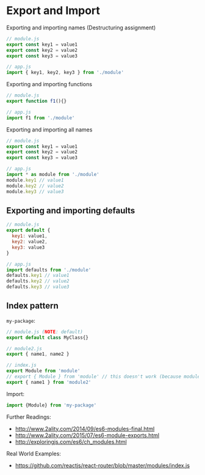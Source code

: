 # Export and Import

Exporting and importing names (Destructuring assignment)
```js
// module.js
export const key1 = value1
export const key2 = value2
export const key3 = value3

// app.js
import { key1, key2, key3 } from './module'
```

Exporting and importing functions
```js
// module.js
export function f1(){}

// app.js
import f1 from './module'
```

Exporting and importing all names
```js
// module.js
export const key1 = value1
export const key2 = value2
export const key3 = value3

// app.js
import * as module from './module'
module.key1 // value1
module.key2 // value2
module.key3 // value3
```

## Exporting and importing defaults

```js
// module.js
export default {
  key1: value1,
  key2: value2,
  key3: value3
}

// app.js
import defaults from './module'
defaults.key1 // value1
defaults.key2 // value2
defaults.key3 // value3
```

## Index pattern
`my-package`:
```js
// module.js (NOTE: default)
export default class MyClass{}

// module2.js
export { name1, name2 }

// index.js
export Module from 'module'
// export { Module } from 'module' // this doesn't work (because module.js doesn't export Module)
export { name1 } from 'module2'
```
Import:
```js
import {Module} from 'my-package'
```


Further Readings:
- http://www.2ality.com/2014/09/es6-modules-final.html
- http://www.2ality.com/2015/07/es6-module-exports.html
- http://exploringjs.com/es6/ch_modules.html

Real World Examples:
- https://github.com/reactjs/react-router/blob/master/modules/index.js
